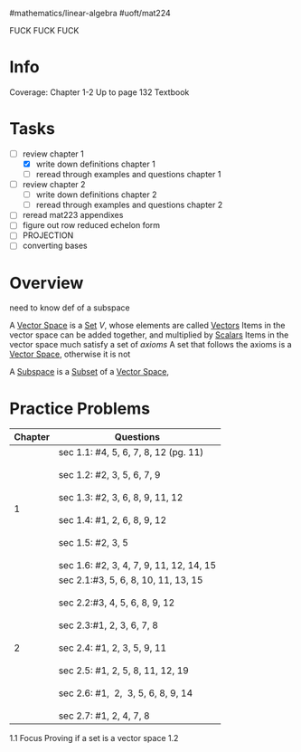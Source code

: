 #mathematics/linear-algebra #uoft/mat224 

FUCK FUCK FUCK

# Info
Coverage: 
	Chapter 1-2
	Up to page 132 Textbook

# Tasks
- [ ] review chapter 1
	- [x] write down definitions chapter 1
	- [ ] reread through examples and questions chapter 1
- [ ] review chapter 2
	- [ ] write down definitions chapter 2
	- [ ] reread through examples and questions chapter 2
- [ ] reread mat223 appendixes
- [ ] figure out row reduced echelon form
- [ ] PROJECTION
- [ ] converting bases

# Overview
need to know
	def of a subspace

A [Vector Space](MAT224%20Notes/Vector%20Space.md) is a [Set](../MAT223/Set.md) $V$, whose elements are called [Vectors](../MAT223/Vector.md)
	Items in the vector space can be added together, and multiplied by [Scalars](../MAT223/Scalar.md)
	Items in the vector space much satisfy a set of *axioms*
	A set that follows the axioms is a [Vector Space](MAT224%20Notes/Vector%20Space.md), otherwise it is not

A [Subspace](../MAT223/Subspace.md) is a [Subset](Subset) of a [Vector Space](MAT224%20Notes/Vector%20Space.md),

# Practice Problems
| Chapter | Questions |
| ---- | ---- |
| 1 | sec 1.1: #4, 5, 6, 7, 8, 12 (pg. 11)<br><br>sec 1.2: #2, 3, 5, 6, 7, 9<br><br>sec 1.3: #2, 3, 6, 8, 9, 11, 12<br><br>sec 1.4: #1, 2, 6, 8, 9, 12<br><br>sec 1.5: #2, 3, 5<br><br>sec 1.6: #2, 3, 4, 7, 9, 11, 12, 14, 15 |
| 2 | sec 2.1:#3, 5, 6, 8, 10, 11, 13, 15<br><br>sec 2.2:#3, 4, 5, 6, 8, 9, 12<br><br>sec 2.3:#1, 2, 3, 6, 7, 8<br><br>sec 2.4: #1, 2, 3, 5, 9, 11<br><br>sec 2.5: #1, 2, 5, 8, 11, 12, 19<br><br>sec 2.6: #1,  2,  3, 5, 6, 8, 9, 14<br><br>sec 2.7: #1, 2, 4, 7, 8 |
1.1 Focus
	Proving if a set is a vector space
1.2